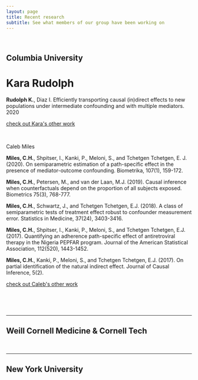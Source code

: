 ```yaml
---
layout: page
title: Recent research
subtitle: See what members of our group have been working on
---
```

  <p>&nbsp;</p>

## Columbia University

# Kara Rudolph

__Rudolph K.__, Diaz I. Efficiently transporting causal (in)direct effects to new populations under intermediate confounding and with multiple mediators. 2020

[check out Kara's other work](https://scholar.google.com/citations?user=HgmvKuoAAAAJ&hl=en)
  <p>&nbsp;</p>

Caleb Miles

__Miles, C.H.__, Shpitser, I., Kanki, P., Meloni, S., and Tchetgen Tchetgen, E. J. (2020). On semiparametric estimation of a path-specific effect in the presence of mediator-outcome confounding. Biometrika, 107(1), 159-172.

__Miles, C.H.__, Petersen, M., and van der Laan, M.J. (2019). Causal inference when counterfactuals depend on the proportion of all subjects exposed. Biometrics 75(3), 768-777.

__Miles, C.H.__, Schwartz, J., and Tchetgen Tchetgen, E.J. (2018). A class of semiparametric tests of treatment effect robust to confounder measurement error. Statistics in Medicine, 37(24), 3403-3416.

__Miles, C.H.__, Shpitser, I., Kanki, P., Meloni, S., and Tchetgen Tchetgen, E.J. (2017). Quantifying an adherence path-specific effect of antiretroviral therapy in the Nigeria PEPFAR program. Journal of the American Statistical Association, 112(520), 1443-1452.

__Miles, C.H.__, Kanki, P., Meloni, S., and Tchetgen Tchetgen, E.J. (2017). On partial identification of the natural indirect effect. Journal of Causal Inference, 5(2).

[check out Caleb's other work](https://scholar.google.com/citations?user=qeCLXJYAAAAJ&hl=en)
  <p>&nbsp;</p>

  <p>&nbsp;</p>

---

## Weill Cornell Medicine & Cornell Tech


  <p>&nbsp;</p>

---

## New York University


  <p>&nbsp;</p>
